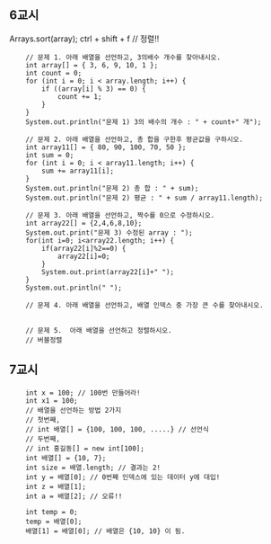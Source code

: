 ## 6교시
Arrays.sort(array); ctrl + shift + f // 정렬!!

		// 문제 1. 아래 배열을 선언하고, 3의배수 개수를 찾아내시오.
		int array[] = { 3, 6, 9, 10, 1 };
		int count = 0;
		for (int i = 0; i < array.length; i++) {
			if ((array[i] % 3) == 0) {
				count += 1;
			}
		}
		System.out.println("문제 1) 3의 배수의 개수 : " + count+" 개");

		// 문제 2. 아래 배열을 선언하고, 총 합을 구한후 평균값을 구하시오.
		int array11[] = { 80, 90, 100, 70, 50 };
		int sum = 0;
		for (int i = 0; i < array11.length; i++) {
			sum += array11[i];
		}
		System.out.println("문제 2) 총 합 : " + sum);
		System.out.println("문제 2) 평균 : " + sum / array11.length);
		
		// 문제 3. 아래 배열을 선언하고, 짝수를 0으로 수정하시오.
		int array22[] = {2,4,6,8,10}; 
		System.out.print("문제 3) 수정된 array : ");
		for(int i=0; i<array22.length; i++) {
			if(array22[i]%2==0) {
				array22[i]=0;
			}
			System.out.print(array22[i]+" ");
		}
		System.out.println(" ");
		
		// 문제 4. 아래 배열을 선언하고, 배열 인덱스 중 가장 큰 수를 찾아내시오.

		
		// 문제 5.  아래 배열을 선언하고 정렬하시오. 
		// 버블정렬


## 7교시

		int x = 100; // 100번 만들어라!
		int x1 = 100;
		// 배열을 선언하는 방법 2가지
		// 첫번째,
		// int 배열[] = {100, 100, 100, .....} // 선언식
		// 두번째,
		// int 홍길동[] = new int[100];
		int 배열[] = {10, 7};
		int size = 배열.length; // 결과는 2!
		int y = 배열[0]; // 0번째 인덱스에 있는 데이터 y에 대입!
		int z = 배열[1];
		int a = 배열[2]; // 오류!!
		
		int temp = 0;
		temp = 배열[0];
		배열[1] = 배열[0]; // 배열은 {10, 10} 이 됨.
